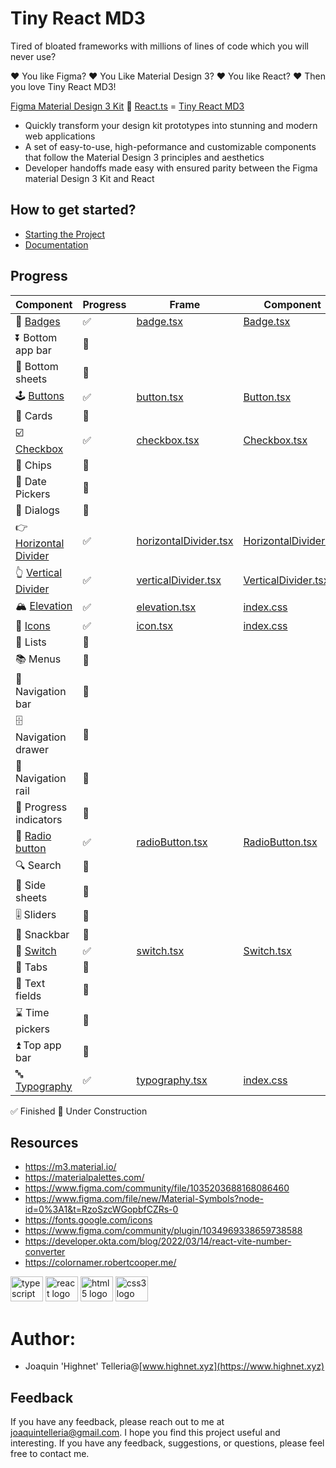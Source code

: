 # Tiny React MD3

Tired of bloated frameworks with millions of lines of code which you will never use?

❤️ You like Figma? ❤️ You Like Material Design 3? ❤️ You like React? ❤️ Then you love Tiny React MD3!

[Figma Material Design 3 Kit](https://www.figma.com/community/file/1035203688168086460) 🤝 [React.ts](https://developer.okta.com/blog/2022/03/14/react-vite-number-converter) = [Tiny React MD3](https://github.com/highnet/Tiny-React-MD3/)

* Quickly transform your design kit prototypes into stunning and modern web applications
* A set of easy-to-use, high-peformance and customizable components that follow the Material Design 3 principles and aesthetics
* Developer handoffs made easy with ensured parity between the Figma material Design 3 Kit and React



## How to get started?
* [Starting the Project](https://github.com/highnet/Tiny-React-MD3/blob/master/Tiny-React-MD3/readme.md)
* [Documentation](https://github.com/highnet/Tiny-React-MD3/blob/master/Tiny-React-MD3/src/readme.md)

## Progress
| Component | Progress | Frame | Component | 
|-----------|----------|-------|------------|
| 📛 [Badges](https://github.com/highnet/Tiny-React-MD3/blob/master/Tiny-React-MD3/src/readme.md#-badge) | ✅ | [badge.tsx](https://github.com/highnet/Tiny-React-MD3/blob/master/Tiny-React-MD3/src/Badge/Frame/badge.tsx) | [Badge.tsx](https://github.com/highnet/Tiny-React-MD3/blob/master/Tiny-React-MD3/src/Badge/Badge.tsx) | 
| ⏬ Bottom app bar | 🚧 | | |
| 🔽 Bottom sheets | 🚧 | | |
| 🕹️ [Buttons](https://github.com/highnet/Tiny-React-MD3/blob/master/Tiny-React-MD3/src/readme.md#%EF%B8%8F-buttons) | ✅ | [button.tsx](https://github.com/highnet/Tiny-React-MD3/blob/master/Tiny-React-MD3/src/Button/Frame/button.tsx) | [Button.tsx](https://github.com/highnet/Tiny-React-MD3/blob/master/Tiny-React-MD3/src/Button/Button.tsx) |
| 🪪 Cards | 🚧 | | |
| ☑️ [Checkbox](https://github.com/highnet/Tiny-React-MD3/blob/master/Tiny-React-MD3/src/readme.md#%EF%B8%8F-checkbox) | ✅ | [checkbox.tsx](https://github.com/highnet/Tiny-React-MD3/blob/master/Tiny-React-MD3/src/Checkbox/Frame/checkbox.tsx) | [Checkbox.tsx](https://github.com/highnet/Tiny-React-MD3/blob/master/Tiny-React-MD3/src/Checkbox/Checkbox.tsx) |
| 🍪 Chips | 🚧 | | |
| 📅 Date Pickers | 🚧 | | |
| 💬 Dialogs | 🚧 | | |
| 👉 [Horizontal Divider](https://github.com/highnet/Tiny-React-MD3/blob/master/Tiny-React-MD3/src/readme.md#-horizontal-divider) | ✅ | [horizontalDivider.tsx](https://github.com/highnet/Tiny-React-MD3/blob/master/Tiny-React-MD3/src/HorizontalDivider/Frame/horizontalDivider.tsx) | [HorizontalDivider.tsx](https://github.com/highnet/Tiny-React-MD3/blob/master/Tiny-React-MD3/src/HorizontalDivider/HorizontalDivider.tsx) |
| 👆 [Vertical Divider](https://github.com/highnet/Tiny-React-MD3/blob/master/Tiny-React-MD3/src/readme.md#-vertical-divider) | ✅ | [verticalDivider.tsx](https://github.com/highnet/Tiny-React-MD3/blob/master/Tiny-React-MD3/src/VerticalDivider/Frame/verticalDivider.tsx) | [VerticalDivider.tsx](https://github.com/highnet/Tiny-React-MD3/blob/master/Tiny-React-MD3/src/VerticalDivider/VerticalDivider.tsx) |
| 🏔️ [Elevation](https://github.com/highnet/Tiny-React-MD3/blob/master/Tiny-React-MD3/src/readme.md#%EF%B8%8F-elevation) | ✅ | [elevation.tsx](https://github.com/highnet/Tiny-React-MD3/blob/master/Tiny-React-MD3/src/Elevation/Frame/elevation.tsx) | [index.css](https://github.com/highnet/Tiny-React-MD3/blob/master/Tiny-React-MD3/src/index.css) |
| 💟 [Icons](https://github.com/highnet/Tiny-React-MD3/blob/master/Tiny-React-MD3/src/readme.md#-icons) | ✅ | [icon.tsx](https://github.com/highnet/Tiny-React-MD3/blob/master/Tiny-React-MD3/src/Icon/Frame/icon.tsx) | [index.css](https://github.com/highnet/Tiny-React-MD3/blob/master/Tiny-React-MD3/src/index.css) |
| 📝 Lists | 🚧 | | |
| 📚 Menus | 🚧 | | |
| 🧭 Navigation bar | 🚧 | | |
| 🗄️ Navigation drawer | 🚧 | | |
| 🚈 Navigation rail | 🚧 | | |
| 🔄 Progress indicators | 🚧 | | |
| 🔘 [Radio button](https://github.com/highnet/Tiny-React-MD3/tree/master/Tiny-React-MD3/src#-radio-button) | ✅ | [radioButton.tsx](https://github.com/highnet/Tiny-React-MD3/blob/master/Tiny-React-MD3/src/Radio%20Button/Frame/radioButton.tsx) | [RadioButton.tsx](https://github.com/highnet/Tiny-React-MD3/blob/master/Tiny-React-MD3/src/Radio%20Button/RadioButton.tsx) |
| 🔍 Search | 🚧 | | |
| 📑 Side sheets | 🚧 | | |
| 🎚️ Sliders | 🚧 | | |
| 🥨 Snackbar | 🚧 | | |
| 🔦 [Switch](https://github.com/highnet/Tiny-React-MD3/blob/master/Tiny-React-MD3/src/readme.md#-switch) | ✅ | [switch.tsx](https://github.com/highnet/Tiny-React-MD3/blob/master/Tiny-React-MD3/src/Switch/Frame/switch.tsx) | [Switch.tsx](https://github.com/highnet/Tiny-React-MD3/blob/master/Tiny-React-MD3/src/Switch/Switch.tsx) |
| 📑 Tabs | 🚧 | | |
| 📜 Text fields | 🚧 | | |
| ⌛ Time pickers | 🚧 | | |
| ⏫ Top app bar | 🚧 | | |
| 🔤 [Typography](https://github.com/highnet/Tiny-React-MD3/blob/master/Tiny-React-MD3/src/readme.md#-typography) | ✅ | [typography.tsx](https://github.com/highnet/Tiny-React-MD3/blob/master/Tiny-React-MD3/src/Typography/Frame/typography.tsx) | [index.css](https://github.com/highnet/Tiny-React-MD3/blob/master/Tiny-React-MD3/src/index.css) |

✅ Finished
🚧 Under Construction

## Resources
* https://m3.material.io/
* https://materialpalettes.com/
* https://www.figma.com/community/file/1035203688168086460
* https://www.figma.com/file/new/Material-Symbols?node-id=0%3A1&t=RzoSzcWGopbfCZRs-0
* https://fonts.google.com/icons
* https://www.figma.com/community/plugin/1034969338659738588
* https://developer.okta.com/blog/2022/03/14/react-vite-number-converter
* https://colornamer.robertcooper.me/

<div align="left">
  <img src="https://cdn.jsdelivr.net/gh/devicons/devicon/icons/typescript/typescript-original.svg" height="40" width="52" alt="typescript logo"  />
  <img src="https://cdn.jsdelivr.net/gh/devicons/devicon/icons/react/react-original.svg" height="40" width="52" alt="react logo"  />
  <img src="https://cdn.jsdelivr.net/gh/devicons/devicon/icons/html5/html5-original.svg" height="40" width="52" alt="html5 logo"  />
  <img src="https://cdn.jsdelivr.net/gh/devicons/devicon/icons/css3/css3-original.svg" height="40" width="52" alt="css3 logo"  />
</div>

###

# Author: 
* Joaquin 'Highnet' Telleria@[www.highnet.xyz](https://www.highnet.xyz)

## Feedback
If you have any feedback, please reach out to me at joaquintelleria@gmail.com.
I hope you find this project useful and interesting. If you have any feedback, suggestions, or questions, please feel free to contact me.
